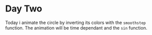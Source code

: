 # Day Two

Today i animate the circle by inverting its colors with the `smoothstep` function. The animation will be time dependant and the `sin` function.

